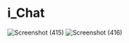 # i_Chat 
![Screenshot (415)](https://user-images.githubusercontent.com/86652604/155491880-f321d410-fa1e-453e-ac85-d2fffb2c43ac.png)
![Screenshot (416)](https://user-images.githubusercontent.com/86652604/155491898-8d534bde-d681-496e-be87-56385adc6a17.png)

